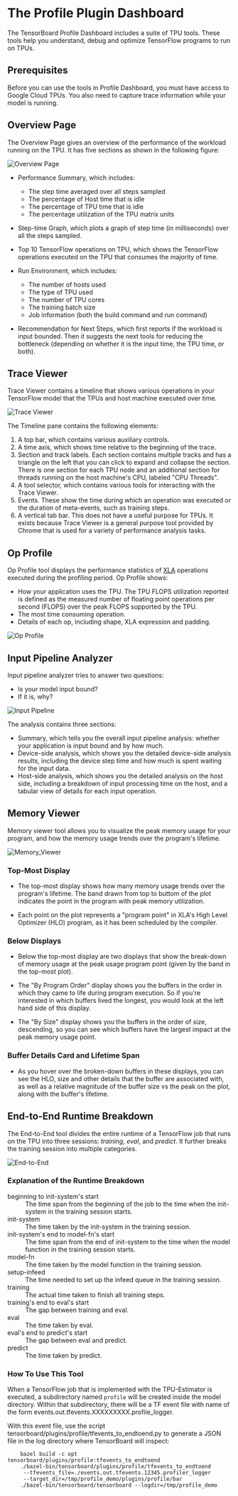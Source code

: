 # The Profile Plugin Dashboard

The TensorBoard Profile Dashboard includes a suite of TPU tools. These
tools help you understand, debug and optimize TensorFlow programs to run on
TPUs.

## Prerequisites

Before you can use the tools in Profile Dashboard, you must have access to
Google Cloud TPUs. You also need to capture trace information while your model
is running.

## Overview Page

The Overview Page gives an overview of the performance of the workload
running on the TPU. It has five sections as shown in the following figure:

![Overview Page](docs/overview-page.png)

  * Performance Summary, which includes:

    - The step time averaged over all steps sampled
    - The percentage of Host time that is idle
    - The percentage of TPU time that is idle
    - The percentage utilization of the TPU matrix units

  * Step-time Graph, which plots a graph of step time (in milliseconds) over
  all the steps sampled.

  * Top 10 TensorFlow operations on TPU, which shows the TensorFlow operations
  executed on the TPU that consumes the majority of time.

  * Run Environment, which includes:

    - The number of hosts used
    - The type of TPU used
    - The number of TPU cores
    - The training batch size
    - Job information (both the build command and run command)

  * Recommendation for Next Steps, which first reports if the workload is
    input bounded. Then it suggests the next tools for reducing the bottleneck
    (depending on whether it is the input time, the TPU time, or both).

## Trace Viewer

Trace Viewer contains a timeline that shows various operations in your
TensorFlow model that the TPUs and host machine executed over time.

![Trace Viewer](docs/trace-viewer.png)

The Timeline pane contains the following elements:

  1. A top bar, which contains various auxiliary controls.
  1. A time axis, which shows time relative to the beginning of the trace.
  1. Section and track labels. Each section contains multiple tracks and
  has a triangle on the left that you can click to expand and collapse the
  section. There is one section for each TPU node and an additional section
  for threads running on the host machine's CPU, labeled "CPU Threads".
  1. A tool selector, which contains various tools for interacting with the
  Trace Viewer.
  1. Events. These show the time during which an operation was
  executed or the duration of meta-events, such as training steps.
  1. A vertical tab bar. This does not have a useful purpose for TPUs. It exists
  because Trace Viewer is a general purpose tool provided by Chrome that is used
  for a variety of performance analysis tasks. 

## Op Profile

Op Profile tool displays the performance statistics of
[XLA](https://www.tensorflow.org/performance/xla) operations executed during
the profiling period. Op Profile shows:

  * How your application uses the TPU. The TPU FLOPS utilization reported is
    defined as the measured number of floating point operations per second
    (FLOPS) over the peak FLOPS supported by the TPU.
  * The most time consuming operation.
  * Details of each op, including shape, XLA expression and padding.

![Op Profile](docs/op-profile.png)

## Input Pipeline Analyzer

Input pipeline analyzer tries to answer two questions:

  * Is your model input bound?
  * If it is, why?

![Input Pipeline](docs/input-pipeline.png)

The analysis contains three sections:
  * Summary, which tells you the overall input pipeline analysis: whether
  your application is input bound and by how much.
  * Device-side analysis, which shows you the detailed device-side analysis
  results, including the device step time and how much is spent waiting for
  the input data.
  * Host-side analysis, which shows you the detailed analysis on the host side,
  including a breakdown of input processing time on the host, and a tabular
  view of details for each input operation.

## Memory Viewer

Memory viewer tool allows you to visualize the peak memory usage for your
program, and how the memory usage trends over the program's lifetime.

![Memory_Viewer](docs/memory-viewer.png)

### Top-Most Display
  * The top-most display shows how many memory usage trends over the program's
lifetime. The band drawn from top to buttom of the plot indicates the point
in the program with peak memory utilization.

  * Each point on the plot represents a "program point" in XLA's High Level
Optimizer (HLO) program, as it has been scheduled by the compiler.

### Below Displays
  * Below the top-most display are two displays that show the break-down of memory
usage at the peak usage program point (given by the band in the top-most plot).

  * The "By Program Order" display shows you the buffers in the order in which they
came to life during program execution. So if you're interested in which buffers
lived the longest, you would look at the left hand side of this display.

  * The "By Size" display shows you the buffers in the order of size, descending,
so you can see which buffers have the largest impact at the peak memory usage
point.

### Buffer Details Card and Lifetime Span
  * As you hover over the broken-down buffers in these displays, you can see the
HLO, size and other details that the buffer are associated with, as well as a
relative magnitude of the buffer size vs the peak on the plot, along with the
buffer's lifetime.


## End-to-End Runtime Breakdown

The End-to-End tool divides the entire runtime of a TensorFlow job that runs on
the TPU into three sessions: *training*, *eval*, and *predict*. It further
breaks the training session into multiple categories.

![End-to-End](docs/end-to-end.png)

### Explanation of the Runtime Breakdown
<dl>
  <dt>beginning to init-system's start</dt>
  <dd>The time span from the beginning of the job to the time when the
       init-system in the training session starts.</dd>
  <dt>init-system</dt>
  <dd>The time taken by the init-system in the training session.</dd>
  <dt>init-system's end to model-fn's start</dt>
  <dd>The time span from the end of init-system to the time when the
       model function in the training session starts.</dd>
  <dt>model-fn</dt>
  <dd>The time taken by the model function in the training session.</dd>
  <dt>setup-infeed</dt>
  <dd>The time needed to set up the infeed queue in the training session.</dd>
  <dt>training</dt>
  <dd>The actual time taken to finish all training steps.</dd>
  <dt>training's end to eval's start</dt>
  <dd>The gap between training and eval.</dd>
  <dt>eval</dt>
  <dd>The time taken by eval.</dd>
  <dt>eval's end to predict's start</dt>
  <dd>The gap between eval and predict.</dd>
  <dt>predict</dt>
  <dd>The time taken by predict.</dd>
</dl>

### How To Use This Tool

When a TensorFlow job that is implemented with the TPU-Estimator is executed,
 a subdirectory named ```profile``` will be created inside the model directory.
 Within that subdirectory, there will be a TF event file with name of the form
events.out.tfevents.XXXXXXXXX.profile_logger.

With this event file, use the script
tensorboard/plugins/profile/tfevents_to_endtoend.py to generate a JSON
 file in the log directory where TensorBoard will inspect:

```
    bazel build -c opt tensorboard/plugins/profile:tfevents_to_endtoend
    ./bazel-bin/tensorboard/plugins/profile/tfevents_to_endtoend
     --tfevents_file=./events.out.tfevents.12345.profiler_logger
     --target_dir=/tmp/profile_demo/plugins/profile/bar
    ./bazel-bin/tensorboard/tensorboard --logdir=/tmp/profile_demo
```



